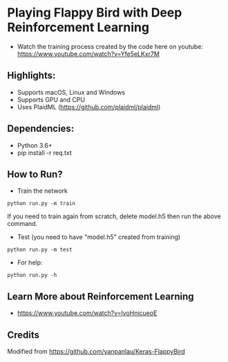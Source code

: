 # Playing Flappy Bird with Deep Reinforcement Learning
* Watch the training process created by the code here on youtube: https://www.youtube.com/watch?v=Yfe5eLKxr7M

## Highlights:
* Supports macOS, Linux and Windows
* Supports GPU and CPU
* Uses PlaidML (https://github.com/plaidml/plaidml)

## Dependencies:
* Python 3.6+
* pip install -r req.txt

## How to Run?

* Train the network
```
python run.py -m train
```
If you need to train again from scratch, delete model.h5 then run the above command.

* Test (you need to have "model.h5" created from training)
```
python run.py -m test
```

* For help:
```
python run.py -h
```

## Learn More about Reinforcement Learning
* https://www.youtube.com/watch?v=lvoHnicueoE

## Credits
Modified from https://github.com/yanpanlau/Keras-FlappyBird


